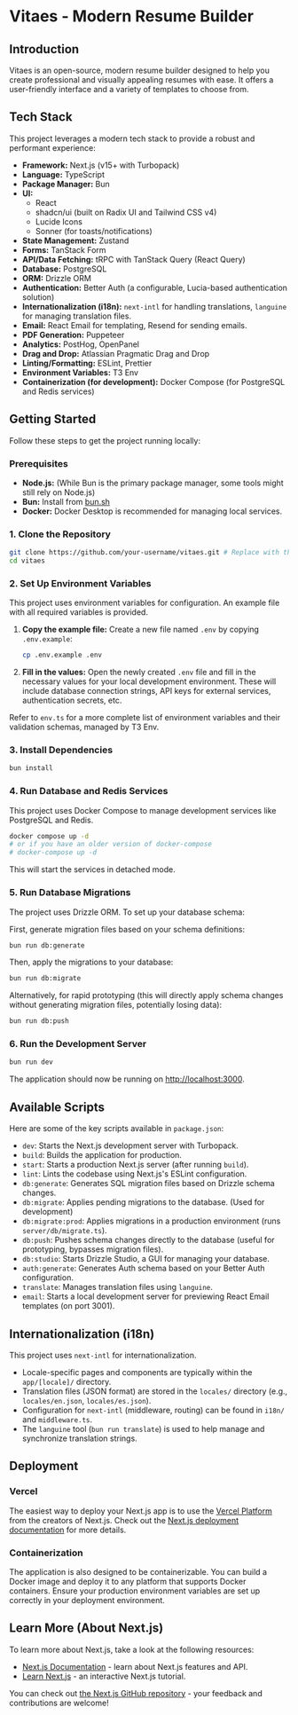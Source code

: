 # Vitaes - Modern Resume Builder

## Introduction

Vitaes is an open-source, modern resume builder designed to help you create professional and visually appealing resumes with ease. It offers a user-friendly interface and a variety of templates to choose from.

## Tech Stack

This project leverages a modern tech stack to provide a robust and performant experience:

*   **Framework:** Next.js (v15+ with Turbopack)
*   **Language:** TypeScript
*   **Package Manager:** Bun
*   **UI:**
    *   React
    *   shadcn/ui (built on Radix UI and Tailwind CSS v4)
    *   Lucide Icons
    *   Sonner (for toasts/notifications)
*   **State Management:** Zustand
*   **Forms:** TanStack Form
*   **API/Data Fetching:** tRPC with TanStack Query (React Query)
*   **Database:** PostgreSQL
*   **ORM:** Drizzle ORM
*   **Authentication:** Better Auth (a configurable, Lucia-based authentication solution)
*   **Internationalization (i18n):** `next-intl` for handling translations, `languine` for managing translation files.
*   **Email:** React Email for templating, Resend for sending emails.
*   **PDF Generation:** Puppeteer
*   **Analytics:** PostHog, OpenPanel
*   **Drag and Drop:** Atlassian Pragmatic Drag and Drop
*   **Linting/Formatting:** ESLint, Prettier
*   **Environment Variables:** T3 Env
*   **Containerization (for development):** Docker Compose (for PostgreSQL and Redis services)

## Getting Started

Follow these steps to get the project running locally:

### Prerequisites

*   **Node.js:** (While Bun is the primary package manager, some tools might still rely on Node.js)
*   **Bun:** Install from [bun.sh](https://bun.sh/)
*   **Docker:** Docker Desktop is recommended for managing local services.

### 1. Clone the Repository

```bash
git clone https://github.com/your-username/vitaes.git # Replace with the actual repository URL
cd vitaes
```

### 2. Set Up Environment Variables

This project uses environment variables for configuration. An example file with all required variables is provided.

1.  **Copy the example file:**
    Create a new file named `.env` by copying `.env.example`:
    ```bash
    cp .env.example .env
    ```

2.  **Fill in the values:**
    Open the newly created `.env` file and fill in the necessary values for your local development environment. These will include database connection strings, API keys for external services, authentication secrets, etc.

Refer to `env.ts` for a more complete list of environment variables and their validation schemas, managed by T3 Env.

### 3. Install Dependencies

```bash
bun install
```

### 4. Run Database and Redis Services

This project uses Docker Compose to manage development services like PostgreSQL and Redis.

```bash
docker compose up -d
# or if you have an older version of docker-compose
# docker-compose up -d
```
This will start the services in detached mode.

### 5. Run Database Migrations

The project uses Drizzle ORM. To set up your database schema:

First, generate migration files based on your schema definitions:
```bash
bun run db:generate
```

Then, apply the migrations to your database:
```bash
bun run db:migrate
```

Alternatively, for rapid prototyping (this will directly apply schema changes without generating migration files, potentially losing data):
```bash
bun run db:push
```

### 6. Run the Development Server

```bash
bun run dev
```

The application should now be running on [http://localhost:3000](http://localhost:3000).

## Available Scripts

Here are some of the key scripts available in `package.json`:

*   `dev`: Starts the Next.js development server with Turbopack.
*   `build`: Builds the application for production.
*   `start`: Starts a production Next.js server (after running `build`).
*   `lint`: Lints the codebase using Next.js's ESLint configuration.
*   `db:generate`: Generates SQL migration files based on Drizzle schema changes.
*   `db:migrate`: Applies pending migrations to the database. (Used for development)
*   `db:migrate:prod`: Applies migrations in a production environment (runs `server/db/migrate.ts`).
*   `db:push`: Pushes schema changes directly to the database (useful for prototyping, bypasses migration files).
*   `db:studio`: Starts Drizzle Studio, a GUI for managing your database.
*   `auth:generate`: Generates Auth schema based on your Better Auth configuration.
*   `translate`: Manages translation files using `languine`.
*   `email`: Starts a local development server for previewing React Email templates (on port 3001).

## Internationalization (i18n)

This project uses `next-intl` for internationalization.
*   Locale-specific pages and components are typically within the `app/[locale]/` directory.
*   Translation files (JSON format) are stored in the `locales/` directory (e.g., `locales/en.json`, `locales/es.json`).
*   Configuration for `next-intl` (middleware, routing) can be found in `i18n/` and `middleware.ts`.
*   The `languine` tool (`bun run translate`) is used to help manage and synchronize translation strings.

## Deployment

### Vercel

The easiest way to deploy your Next.js app is to use the [Vercel Platform](https://vercel.com/new?utm_medium=default-template&filter=next.js&utm_source=create-next-app&utm_campaign=create-next-app-readme) from the creators of Next.js. Check out the [Next.js deployment documentation](https://nextjs.org/docs/app/building-your-application/deploying) for more details.

### Containerization

The application is also designed to be containerizable. You can build a Docker image and deploy it to any platform that supports Docker containers. Ensure your production environment variables are set up correctly in your deployment environment.

## Learn More (About Next.js)

To learn more about Next.js, take a look at the following resources:

- [Next.js Documentation](https://nextjs.org/docs) - learn about Next.js features and API.
- [Learn Next.js](https://nextjs.org/learn) - an interactive Next.js tutorial.

You can check out [the Next.js GitHub repository](https://github.com/vercel/next.js) - your feedback and contributions are welcome!
